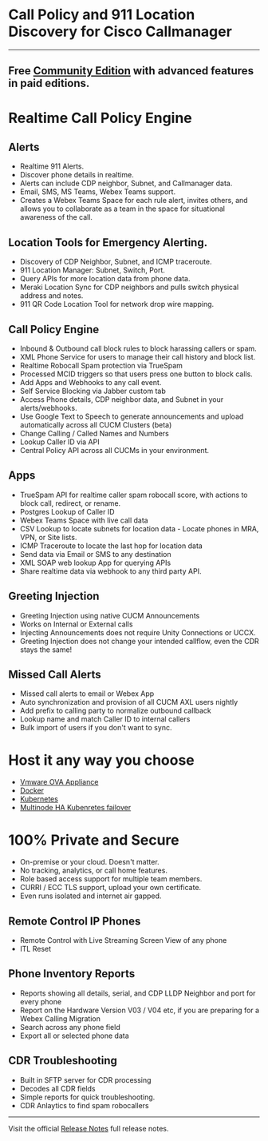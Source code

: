 # Call Policy and 911 Location Discovery for Cisco Callmanager

---

## Free [Community Edition](https://calltelemetry.com/getting-started) with advanced features in paid editions.

# Realtime Call Policy Engine

## Alerts

- Realtime 911 Alerts.
- Discover phone details in realtime.
- Alerts can include CDP neighbor, Subnet, and Callmanager data.
- Email, SMS, MS Teams, Webex Teams support.
- Creates a Webex Teams Space for each rule alert, invites others, and allows you to collaborate as a team in the space for situational awareness of the call.

## Location Tools for Emergency Alerting.

- Discovery of CDP Neighbor, Subnet, and ICMP traceroute.
- 911 Location Manager: Subnet, Switch, Port.
- Query APIs for more location data from phone data.
- Meraki Location Sync for CDP neighbors and pulls switch physical address and notes.
- 911 QR Code Location Tool for network drop wire mapping.

## Call Policy Engine

- Inbound & Outbound call block rules to block harassing callers or spam.
- XML Phone Service for users to manage their call history and block list.
- Realtime Robocall Spam protection via TrueSpam
- Processed MCID triggers so that users press one button to block calls.
- Add Apps and Webhooks to any call event.
- Self Service Blocking via Jabber custom tab
- Access Phone details, CDP neighbor data, and Subnet in your alerts/webhooks.
- Use Google Text to Speech to generate announcements and upload automatically across all CUCM Clusters (beta)
- Change Calling / Called Names and Numbers
- Lookup Caller ID via API
- Central Policy API across all CUCMs in your environment.

## Apps
- TrueSpam API for realtime caller spam robocall score, with actions to block call, redirect, or rename.
- Postgres Lookup of Caller ID
- Webex Teams Space with live call data
- CSV Lookup to locate subnets for location data - Locate phones in MRA, VPN, or Site lists.
- ICMP Traceroute to locate the last hop for location data
- Send data via Email or SMS to any destination
- XML SOAP web lookup App for querying APIs
- Share realtime data via webhook to any third party API.

## Greeting Injection

- Greeting Injection using native CUCM Announcements
- Works on Internal or External calls
- Injecting Announcements does not require Unity Connections or UCCX.
- Greeting Injection does not change your intended callflow, even the CDR stays the same!

## Missed Call Alerts
- Missed call alerts to email or Webex App
- Auto synchronization and provision of all CUCM AXL users nightly
- Add prefix to calling party to normalize outbound callback
- Lookup name and match Caller ID to internal callers
- Bulk import of users if you don't want to sync.
# Host it any way you choose

- [Vmware OVA Appliance](https://docs.calltelemetry.com/deployment/ova.html)
- [Docker](https://docs.calltelemetry.com/deployment/docker.html)
- [Kubernetes](https://docs.calltelemetry.com/deployment/k3s.html)
- [Multinode HA Kubenretes failover](https://docs.calltelemetry.com/deployment/k3s.html)
# 100% Private and Secure

- On-premise or your cloud. Doesn't matter.
- No tracking, analytics, or call home features.
- Role based access support for multiple team members.
- CURRI / ECC TLS support, upload your own certificate.
- Even runs isolated and internet air gapped.

## Remote Control IP Phones

- Remote Control with Live Streaming Screen View of any phone
- ITL Reset

## Phone Inventory Reports

- Reports showing all details, serial, and CDP LLDP Neighbor and port for every phone
- Report on the Hardware Version V03 / V04 etc, if you are preparing for a Webex Calling Migration
- Search across any phone field
- Export all or selected phone data

## CDR Troubleshooting

- Built in SFTP server for CDR processing
- Decodes all CDR fields
- Simple reports for quick troubleshooting.
- CDR Anlaytics to find spam robocallers


---

Visit the official [Release Notes](https://docs.calltelemetry.com/changelog/) full release notes.
